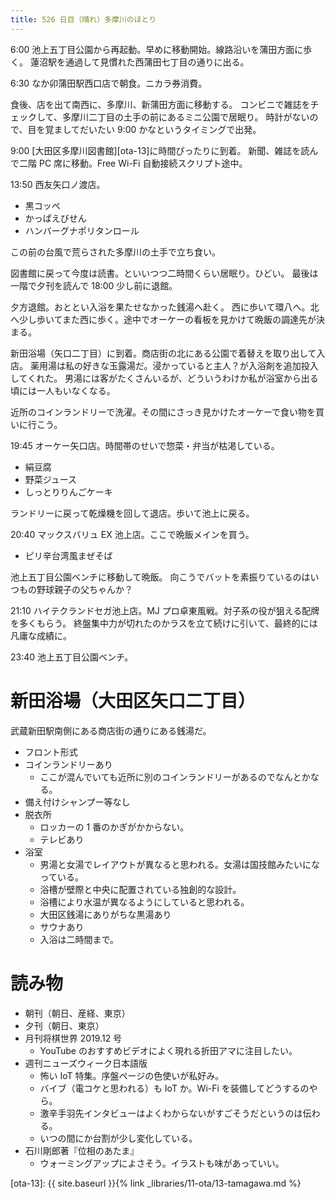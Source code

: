 ```yaml
---
title: 526 日目（晴れ）多摩川のほとり
---
```


6:00 池上五丁目公園から再起動。早めに移動開始。線路沿いを蒲田方面に歩く。
蓮沼駅を通過して見慣れた西蒲田七丁目の通りに出る。

6:30 なか卯蒲田駅西口店で朝食。ニカラ券消費。

食後、店を出て南西に、多摩川、新蒲田方面に移動する。
コンビニで雑誌をチェックして、多摩川二丁目の土手の前にあるミニ公園で居眠り。
時計がないので、目を覚ましてだいたい 9:00 かなというタイミングで出発。

9:00 [大田区多摩川図書館][ota-13]に時間ぴったりに到着。
新聞、雑誌を読んで二階 PC 席に移動。Free Wi-Fi 自動接続スクリプト途中。

13:50 西友矢口ノ渡店。
* 黒コッペ
* かっぱえびせん
* ハンバーグナポリタンロール

この前の台風で荒らされた多摩川の土手で立ち食い。

図書館に戻って今度は読書。といいつつ二時間くらい居眠り。ひどい。
最後は一階で夕刊を読んで 18:00 少し前に退館。

夕方退館。おととい入浴を果たせなかった銭湯へ赴く。
西に歩いて環八へ。北へ少し歩いてまた西に歩く。途中でオーケーの看板を見かけて晩飯の調達先が決まる。

新田浴場（矢口二丁目）に到着。商店街の北にある公園で着替えを取り出して入店。
薬用湯は私の好きな玉露湯だ。浸かっていると主人？が入浴剤を追加投入してくれた。
男湯には客がたくさんいるが、どういうわけか私が浴室から出る頃には一人もいなくなる。

近所のコインランドリーで洗濯。その間にさっき見かけたオーケーで食い物を買いに行こう。

19:45 オーケー矢口店。時間帯のせいで惣菜・弁当が枯渇している。
* 絹豆腐
* 野菜ジュース
* しっとりりんごケーキ

ランドリーに戻って乾燥機を回して退店。歩いて池上に戻る。

20:40 マックスバリュ EX 池上店。ここで晩飯メインを買う。
* ピリ辛台湾風まぜそば

池上五丁目公園ベンチに移動して晩飯。
向こうでバットを素振りているのはいつもの野球親子の父ちゃんか？

21:10 ハイテクランドセガ池上店。MJ プロ卓東風戦。対子系の役が狙える配牌を多くもらう。
終盤集中力が切れたのかラスを立て続けに引いて、最終的には凡庸な成績に。

23:40 池上五丁目公園ベンチ。

# 新田浴場（大田区矢口二丁目）

武蔵新田駅南側にある商店街の通りにある銭湯だ。

* フロント形式
* コインランドリーあり
  * ここが混んでいても近所に別のコインランドリーがあるのでなんとかなる。
* 備え付けシャンプー等なし
* 脱衣所
  * ロッカーの 1 番のかぎがかからない。
  * テレビあり
* 浴室
  * 男湯と女湯でレイアウトが異なると思われる。女湯は国技館みたいになっている。
  * 浴槽が壁際と中央に配置されている独創的な設計。
  * 浴槽により水温が異なるようにしていると思われる。
  * 大田区銭湯にありがちな黒湯あり
  * サウナあり
  * 入浴は二時間まで。

# 読み物

* 朝刊（朝日、産経、東京）
* 夕刊（朝日、東京）
* 月刊将棋世界 2019.12 号
  * YouTube のおすすめビデオによく現れる折田アマに注目したい。
* 週刊ニューズウィーク日本語版
  * 怖い IoT 特集。序盤ページの色使いが私好み。
  * バイブ（電コケと思われる）も IoT か。Wi-Fi を装備してどうするのやら。
  * 激辛手羽先インタビューはよくわからないがすごそうだというのは伝わる。
  * いつの間にか台割が少し変化している。
* 石川剛郎著『位相のあたま』
  * ウォーミングアップによさそう。イラストも味があっていい。

[ota-13]: {{ site.baseurl }}{% link _libraries/11-ota/13-tamagawa.md %}
